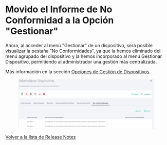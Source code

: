 # Movido el Informe de No Conformidad a la Opción "Gestionar"

Ahora, al acceder al menú "Gestionar" de un dispositivo, será posible visualizar la pestaña "No Conformidades", ya que la hemos eliminado del menú agrupado del dispositivo y la hemos incorporado al menú Gestionar Dispositivo, permitiendo al administrador una gestión más centralizada.

Más información en la sección [Opciones de Gestión de Dispositivos](../../portal/dispositivos/lista-de-dispositivos/opciones-de-administracion-de-dispositivos-1.md).

<figure><img src="../../.gitbook/assets/image (272).png" alt=""><figcaption></figcaption></figure>

[Volver a la lista de Release Notes](broken-reference)
